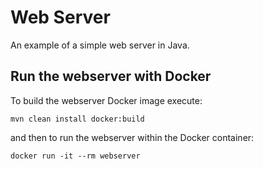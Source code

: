 # Web Server

An example of a simple web server in Java.

Run the webserver with Docker
-----------------------------

To build the webserver Docker image execute:

    mvn clean install docker:build

and then to run the webserver within the Docker container:

	docker run -it --rm webserver
